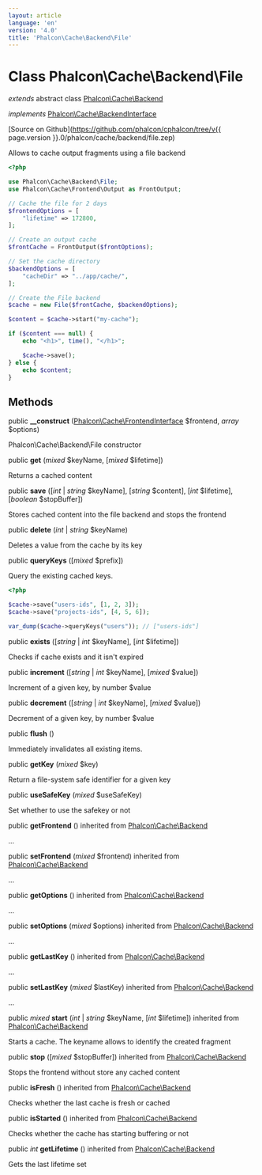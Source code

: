 ```yaml
---
layout: article
language: 'en'
version: '4.0'
title: 'Phalcon\Cache\Backend\File'
---
```

# Class **Phalcon\Cache\Backend\File**

*extends* abstract class [Phalcon\Cache\Backend](Phalcon_Cache_Backend)

*implements* [Phalcon\Cache\BackendInterface](Phalcon_Cache_BackendInterface)

[Source on Github](https://github.com/phalcon/cphalcon/tree/v{{ page.version }}.0/phalcon/cache/backend/file.zep)

Allows to cache output fragments using a file backend

```php
<?php

use Phalcon\Cache\Backend\File;
use Phalcon\Cache\Frontend\Output as FrontOutput;

// Cache the file for 2 days
$frontendOptions = [
    "lifetime" => 172800,
];

// Create an output cache
$frontCache = FrontOutput($frontOptions);

// Set the cache directory
$backendOptions = [
    "cacheDir" => "../app/cache/",
];

// Create the File backend
$cache = new File($frontCache, $backendOptions);

$content = $cache->start("my-cache");

if ($content === null) {
    echo "<h1>", time(), "</h1>";

    $cache->save();
} else {
    echo $content;
}

```

## Methods

public **__construct** ([Phalcon\Cache\FrontendInterface](Phalcon_Cache_FrontendInterface) $frontend, *array* $options)

Phalcon\Cache\Backend\File constructor

public **get** (*mixed* $keyName, [*mixed* $lifetime])

Returns a cached content

public **save** ([*int* | *string* $keyName], [*string* $content], [*int* $lifetime], [*boolean* $stopBuffer])

Stores cached content into the file backend and stops the frontend

public **delete** (*int* | *string* $keyName)

Deletes a value from the cache by its key

public **queryKeys** ([*mixed* $prefix])

Query the existing cached keys.

```php
<?php

$cache->save("users-ids", [1, 2, 3]);
$cache->save("projects-ids", [4, 5, 6]);

var_dump($cache->queryKeys("users")); // ["users-ids"]

```

public **exists** ([*string* | *int* $keyName], [*int* $lifetime])

Checks if cache exists and it isn't expired

public **increment** ([*string* | *int* $keyName], [*mixed* $value])

Increment of a given key, by number $value

public **decrement** ([*string* | *int* $keyName], [*mixed* $value])

Decrement of a given key, by number $value

public **flush** ()

Immediately invalidates all existing items.

public **getKey** (*mixed* $key)

Return a file-system safe identifier for a given key

public **useSafeKey** (*mixed* $useSafeKey)

Set whether to use the safekey or not

public **getFrontend** () inherited from [Phalcon\Cache\Backend](Phalcon_Cache_Backend)

...

public **setFrontend** (*mixed* $frontend) inherited from [Phalcon\Cache\Backend](Phalcon_Cache_Backend)

...

public **getOptions** () inherited from [Phalcon\Cache\Backend](Phalcon_Cache_Backend)

...

public **setOptions** (*mixed* $options) inherited from [Phalcon\Cache\Backend](Phalcon_Cache_Backend)

...

public **getLastKey** () inherited from [Phalcon\Cache\Backend](Phalcon_Cache_Backend)

...

public **setLastKey** (*mixed* $lastKey) inherited from [Phalcon\Cache\Backend](Phalcon_Cache_Backend)

...

public *mixed* **start** (*int* | *string* $keyName, [*int* $lifetime]) inherited from [Phalcon\Cache\Backend](Phalcon_Cache_Backend)

Starts a cache. The keyname allows to identify the created fragment

public **stop** ([*mixed* $stopBuffer]) inherited from [Phalcon\Cache\Backend](Phalcon_Cache_Backend)

Stops the frontend without store any cached content

public **isFresh** () inherited from [Phalcon\Cache\Backend](Phalcon_Cache_Backend)

Checks whether the last cache is fresh or cached

public **isStarted** () inherited from [Phalcon\Cache\Backend](Phalcon_Cache_Backend)

Checks whether the cache has starting buffering or not

public *int* **getLifetime** () inherited from [Phalcon\Cache\Backend](Phalcon_Cache_Backend)

Gets the last lifetime set